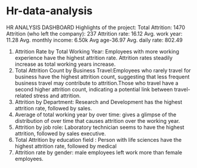 # Hr-data-analysis
HR ANALYSIS DASHBOARD
Highlights of the project: Total Attrition: 1470
Attrition (who left the company): 237
Attrition rate: 16.12
Avg. work year: 11.28
Avg. monthly income: 6.50k
Avg age-36.97
Avg. daily rate: 802.49
1. Attrition Rate by Total Working Year:
Employees with more working experience have the highest attrition rate. Attrition rates steadily increase as total working years increase.
2. Total Attrition Count by Business Travel:Employees who rarely travel for business have the highest attrition count, suggesting that less frequent business travel may contribute to attrition.Those who travel have a second higher attrition count, indicating a potential link between travel-related stress and attrition.
3. Attrition by Department: Research and Development has the highest attrition rate, followed by sales.
4. Average of total working year by over time: gives a glimpse of the distribution of over time that causes attrition over the working year.
5. Attrition by job role: Laboratory technician seems to have the highest attrition, followed by sales executive.
6. Total Attrition by education field : Person with life sciences have the highest attrition rate, followed by medical
7. Attrition rate by gender: male employees left work more than female employees.
